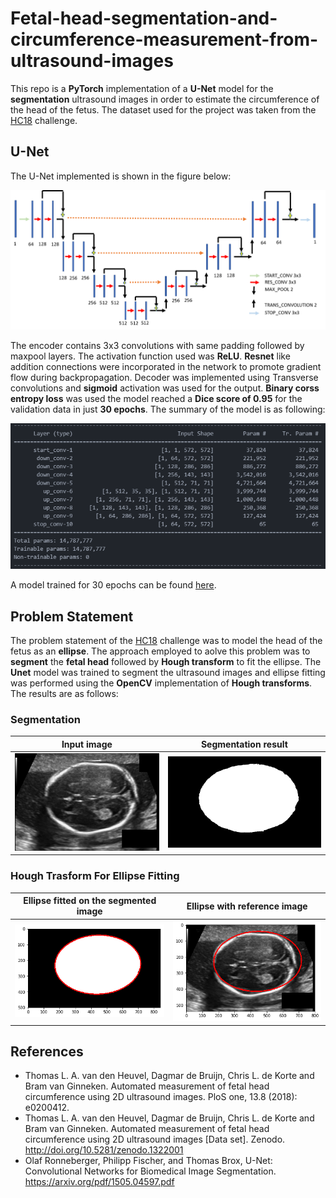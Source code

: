 # Fetal-head-segmentation-and-circumference-measurement-from-ultrasound-images
This repo is a **PyTorch** implementation of a **U-Net** model for the **segmentation** ultrasound images in order to estimate the circumference of the head of the fetus. The dataset used for the project was taken from the <a href="https://hc18.grand-challenge.org/">HC18</a> challenge.

## U-Net 
The U-Net implemented is shown in the figure below:

<img src="Images/resUnet.png" width="990">

The encoder contains 3x3 convolutions with same padding followed by maxpool layers. The activation function used was **ReLU**. 
**Resnet** like addition connections were incorporated in the network to promote gradient flow during backpropagation. Decoder was implemented using Transverse convolutions and **sigmoid** activation was used for the output. **Binary corss entropy loss** was used the model reached a **Dice score of 0.95** for the validation data in just **30 epochs**.
The summary of the model is as following:
<p align ='center'>
<img src="Images/model_summary.png" >
</p>

A model trained for 30 epochs can be found <a href="https://drive.google.com/file/d/1x2eVD-hbtPk5GxOu5NWNzLAyIGa0siKi/view?usp=sharing"> here</a>.

## Problem Statement
The problem statement of the <a href="https://hc18.grand-challenge.org/">HC18</a> challenge was to model the head of the fetus as an **ellipse**. The approach employed to aolve this problem was to **segment** the **fetal head** followed by **Hough transform** to fit the ellipse. The **Unet** model was trained to segment the ultrasound images and ellipse fitting was performed using the **OpenCV** implementation of **Hough transforms**.
The results are as follows:

### Segmentation
Input image                                      |  Segmentation result
:-----------------------------------------------:|:---------------------------------------------------------:
<img src="Images/input_image.png" width="300">   |  <img src="Images/segmented.png" width="300">


### Hough Trasform For Ellipse Fitting
Ellipse fitted on the segmented image            |  Ellipse with reference image
:-----------------------------------------------:|:---------------------------------------------------------:
<img src="Images/segmented_fit.png" width="300"> |  <img src="Images/ellipse_fit.png" width="300"> 

## References
- Thomas L. A. van den Heuvel, Dagmar de Bruijn, Chris L. de Korte and Bram van Ginneken. Automated measurement of fetal head circumference using 2D ultrasound images. PloS one, 13.8 (2018): e0200412.
- Thomas L. A. van den Heuvel, Dagmar de Bruijn, Chris L. de Korte and Bram van Ginneken. Automated measurement of fetal head circumference using 2D ultrasound images [Data set]. Zenodo. http://doi.org/10.5281/zenodo.1322001
- Olaf Ronneberger, Philipp Fischer, and Thomas Brox, U-Net: Convolutional Networks for Biomedical Image Segmentation. https://arxiv.org/pdf/1505.04597.pdf
